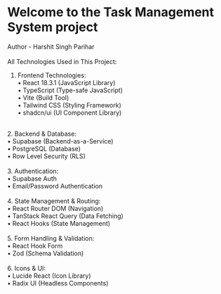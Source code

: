 # Welcome to the Task Management System project
Author - Harshit Singh Parihar
<br><br>
All Technologies Used in This Project:
<br>
1.	Frontend Technologies:<br>
•	React 18.3.1 (JavaScript Library) <br>
•	TypeScript (Type-safe JavaScript)<br>
•	Vite (Build Tool)<br>
•	Tailwind CSS (Styling Framework)<br>
•	shadcn/ui (UI Component Library)<br>
<br>
2.	Backend & Database:<br>
•	Supabase (Backend-as-a-Service)<br>
•	PostgreSQL (Database)<br>
•	Row Level Security (RLS)<br>
<br>
3.	Authentication:<br>
•	Supabase Auth<br>
•	Email/Password Authentication<br>
<br>
4.	State Management & Routing:<br>
•	React Router DOM (Navigation)<br>
•	TanStack React Query (Data Fetching)<br>
•	React Hooks (State Management)<br>
<br>
5.	Form Handling & Validation:<br>
•	React Hook Form<br>
•	Zod (Schema Validation)<br>
<br>
6.	Icons & UI:<br>
•	Lucide React (Icon Library)<br>
•	Radix UI (Headless Components)<br>



